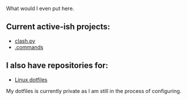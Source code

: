 What would I even put here.

<!--
**w-thomas-20/w-thomas-20** is a ✨ _special_ ✨ repository because its `README.md` (this file) appears on your GitHub profile.

Here are some ideas to get you started:

- 🔭 I’m currently working on ...
- 🌱 I’m currently learning ...
- 👯 I’m looking to collaborate on ...
- 🤔 I’m looking for help with ...
- 💬 Ask me about ...
- 📫 How to reach me: ...
- 😄 Pronouns: ...
- ⚡ Fun fact: ...
-->

## Current active-ish projects:
- [clash.py](https://github.com/arcinfini/clash.py)
- [.commands](https://github.com/arcinfini/.commands)

## I also have repositories for:
- [Linux dotfiles](https://github.com/arcinfini/dotfiles)

My dotfiles is currently private as I am still in the process of configuring.
